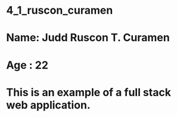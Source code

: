 # 4_1_ruscon_curamen

# Name: Judd Ruscon T. Curamen

# Age : 22

# This is an example of a full stack web application.
